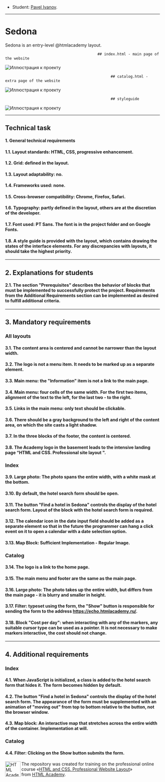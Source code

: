 * Student: [Pavel Ivanov](https://https://vk.com/artist_idiot).

---

# Sedona
Sedona is an entry-level @htmlacademy layout.


                                              ## index.html - main page of the website


![Иллюстрация к проекту](images/index.jpg)


                                                    ## catalog.html - extra page of the website


![Иллюстрация к проекту](images/catalog.jpg)


                                                    ## styleguide 


![Иллюстрация к проекту](images/styleguide.jpg)

---

## Technical task

#### 1. General technical requirements
#### 1.1. Layout standards: HTML, CSS, progressive enhancement.
#### 1.2. Grid: defined in the layout.
#### 1.3. Layout adaptability: no.
#### 1.4. Frameworks used: none.
#### 1.5. Cross-browser compatibility: Chrome, Firefox, Safari.
#### 1.6. Typography: partly defined in the layout, others are at the discretion of the developer.
#### 1.7. Font used: PT Sans. The font is in the project folder and on Google Fonts.
#### 1.8. A style guide is provided with the layout, which contains drawing the states of the interface elements. For any discrepancies with layouts, it should take the highest priority.

---

## 2. Explanations for students
#### 2.1. The section "Prerequisites" describes the behavior of blocks that must be implemented to successfully protect the project. Requirements from the Additional Requirements section can be implemented as desired to fulfill additional criteria.

---

## 3. Mandatory requirements

### All layouts

#### 3.1. The content area is centered and cannot be narrower than the layout width.
#### 3.2. The logo is not a menu item. It needs to be marked up as a separate element.
#### 3.3. Main menu: the "Information" item is not a link to the main page.
#### 3.4. Main menu: four cells of the same width. For the first two items, alignment of the text to the left, for the last two - to the right.
#### 3.5. Links in the main menu: only text should be clickable.
#### 3.6. There should be a gray background to the left and right of the content area, on which the site casts a light shadow.
#### 3.7. In the three blocks of the footer, the content is centered.
#### 3.8. The Academy logo in the basement leads to the intensive landing page “HTML and CSS. Professional site layout ".

### Index

#### 3.9. Large photo: The photo spans the entire width, with a white mask at the bottom.
#### 3.10. By default, the hotel search form should be open.
#### 3.11. The button "Find a hotel in Sedona" controls the display of the hotel search form. Layout of the block with the hotel search form is required.
#### 3.12. The calendar icon in the date input field should be added as a separate element so that in the future the programmer can hang a click event on it to open a calendar with a date selection option.
#### 3.13. Map Block: Sufficient Implementation - Regular Image.

### Catalog

#### 3.14. The logo is a link to the home page.
#### 3.15. The main menu and footer are the same as the main page.
#### 3.16. Large photo: The photo takes up the entire width, but differs from the main page - it is blurry and smaller in height.
#### 3.17. Filter: typeset using the form, the "Show" button is responsible for sending the form to the address https://echo.htmlacademy.ru/.
#### 3.18. Block "Cost per day": when interacting with any of the markers, any suitable cursor type can be used as a pointer. It is not necessary to make markers interactive, the cost should not change.

---

## 4. Additional requirements

### Index

#### 4.1. When JavaScript is initialized, a class is added to the hotel search form that hides it. The form becomes hidden by default.
#### 4.2. The button "Find a hotel in Sedona" controls the display of the hotel search form. The appearance of the form must be supplemented with an animation of "moving out" from top to bottom relative to the button, not the browser window.
#### 4.3. Map block: An interactive map that stretches across the entire width of the container. Implementation at will.

### Catalog

#### 4.4. Filter: Clicking on the Show button submits the form.

<a href="https://htmlacademy.ru/intensive/adaptive"><img align="left" width="50" height="50" alt="HTML Academy" src="https://up.htmlacademy.ru/static/img/intensive/adaptive/logo-for-github-2.png"></a>

The repository was created for training on the professional online course «[HTML and CSS. Professional Website Layout](https://htmlacademy.ru/intensive/adaptive)» from [HTML Academy](https://htmlacademy.ru).

[check-image]: https://github.com/htmlacademy-adaptive/1629453-pink-22/workflows/Project%20check/badge.svg?branch=master
[check-url]: https://github.com/htmlacademy-adaptive/1629453-pink-22/actions
